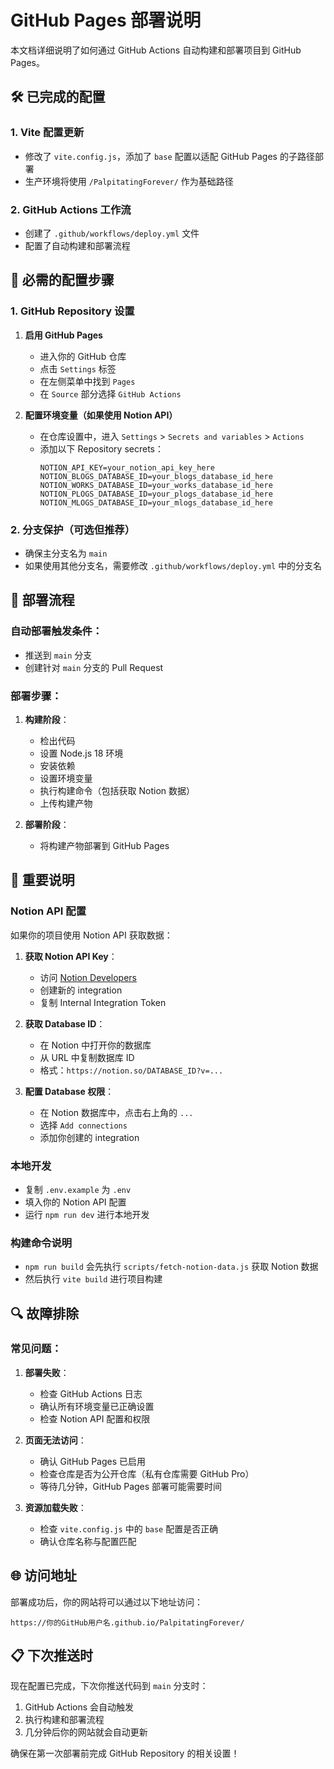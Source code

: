 # GitHub Pages 部署说明

本文档详细说明了如何通过 GitHub Actions 自动构建和部署项目到 GitHub Pages。

## 🛠️ 已完成的配置

### 1. Vite 配置更新
- 修改了 `vite.config.js`，添加了 `base` 配置以适配 GitHub Pages 的子路径部署
- 生产环境将使用 `/PalpitatingForever/` 作为基础路径

### 2. GitHub Actions 工作流
- 创建了 `.github/workflows/deploy.yml` 文件
- 配置了自动构建和部署流程

## 🔧 必需的配置步骤

### 1. GitHub Repository 设置

1. **启用 GitHub Pages**
   - 进入你的 GitHub 仓库
   - 点击 `Settings` 标签
   - 在左侧菜单中找到 `Pages`
   - 在 `Source` 部分选择 `GitHub Actions`

2. **配置环境变量（如果使用 Notion API）**
   - 在仓库设置中，进入 `Settings` > `Secrets and variables` > `Actions`
   - 添加以下 Repository secrets：
     ```
     NOTION_API_KEY=your_notion_api_key_here
     NOTION_BLOGS_DATABASE_ID=your_blogs_database_id_here
     NOTION_WORKS_DATABASE_ID=your_works_database_id_here
     NOTION_PLOGS_DATABASE_ID=your_plogs_database_id_here
     NOTION_MLOGS_DATABASE_ID=your_mlogs_database_id_here
     ```

### 2. 分支保护（可选但推荐）
- 确保主分支名为 `main`
- 如果使用其他分支名，需要修改 `.github/workflows/deploy.yml` 中的分支名

## 🚀 部署流程

### 自动部署触发条件：
- 推送到 `main` 分支
- 创建针对 `main` 分支的 Pull Request

### 部署步骤：
1. **构建阶段**：
   - 检出代码
   - 设置 Node.js 18 环境
   - 安装依赖
   - 设置环境变量
   - 执行构建命令（包括获取 Notion 数据）
   - 上传构建产物

2. **部署阶段**：
   - 将构建产物部署到 GitHub Pages

## 📝 重要说明

### Notion API 配置
如果你的项目使用 Notion API 获取数据：

1. **获取 Notion API Key**：
   - 访问 [Notion Developers](https://developers.notion.com/)
   - 创建新的 integration
   - 复制 Internal Integration Token

2. **获取 Database ID**：
   - 在 Notion 中打开你的数据库
   - 从 URL 中复制数据库 ID
   - 格式：`https://notion.so/DATABASE_ID?v=...`

3. **配置 Database 权限**：
   - 在 Notion 数据库中，点击右上角的 `...`
   - 选择 `Add connections`
   - 添加你创建的 integration

### 本地开发
- 复制 `.env.example` 为 `.env`
- 填入你的 Notion API 配置
- 运行 `npm run dev` 进行本地开发

### 构建命令说明
- `npm run build` 会先执行 `scripts/fetch-notion-data.js` 获取 Notion 数据
- 然后执行 `vite build` 进行项目构建

## 🔍 故障排除

### 常见问题：

1. **部署失败**：
   - 检查 GitHub Actions 日志
   - 确认所有环境变量已正确设置
   - 检查 Notion API 配置和权限

2. **页面无法访问**：
   - 确认 GitHub Pages 已启用
   - 检查仓库是否为公开仓库（私有仓库需要 GitHub Pro）
   - 等待几分钟，GitHub Pages 部署可能需要时间

3. **资源加载失败**：
   - 检查 `vite.config.js` 中的 `base` 配置是否正确
   - 确认仓库名称与配置匹配

## 🌐 访问地址

部署成功后，你的网站将可以通过以下地址访问：
```
https://你的GitHub用户名.github.io/PalpitatingForever/
```

## 📋 下次推送时

现在配置已完成，下次你推送代码到 `main` 分支时：
1. GitHub Actions 会自动触发
2. 执行构建和部署流程
3. 几分钟后你的网站就会自动更新

确保在第一次部署前完成 GitHub Repository 的相关设置！